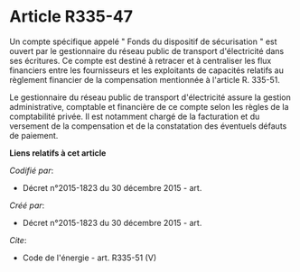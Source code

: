 # Article R335-47

Un compte spécifique appelé " Fonds du dispositif de sécurisation " est ouvert par le gestionnaire du réseau public de
transport d'électricité dans ses écritures. Ce compte est destiné à retracer et à centraliser les flux financiers entre les
fournisseurs et les exploitants de capacités relatifs au règlement financier de la compensation mentionnée à l'article R.
335-51. 

Le gestionnaire du réseau public de transport d'électricité assure la gestion administrative, comptable et financière de ce
compte selon les règles de la comptabilité privée. Il est notamment chargé de la facturation et du versement de la
compensation et de la constatation des éventuels défauts de paiement.

**Liens relatifs à cet article**

_Codifié par_:

  - Décret n°2015-1823 du 30 décembre 2015 - art.

_Créé par_:

  - Décret n°2015-1823 du 30 décembre 2015 - art.

_Cite_:

  - Code de l'énergie - art. R335-51 (V)
